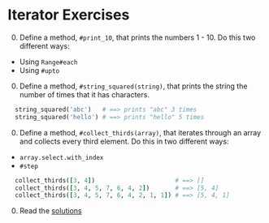# Iterator Exercises

0. Define a method, `#print_10`, that prints the numbers 1 - 10. Do this two different ways:
  * Using `Range#each`
  * Using `#upto`

0. Define a method, `#string_squared(string)`, that prints the string the number of times that it has characters.

  ```ruby
    string_squared('abc')   # ==> prints "abc" 3 times
    string_squared('hello') # ==> prints "hello" 5 times
  ```

0. Define a method, `#collect_thirds(array)`, that iterates through an array and collects every third element. Do this in two different ways:
  * `array.select.with_index`
  * `#step`

  ```ruby
    collect_thirds([3, 4])                      # ==> []
    collect_thirds([3, 4, 5, 7, 6, 4, 2])       # ==> [5, 4]
    collect_thirds([3, 4, 5, 7, 6, 4, 2, 1, 1]) # ==> [5, 4, 1]
  ```

0. Read the [solutions](../solutions/part3/iterator_solutions.md)
